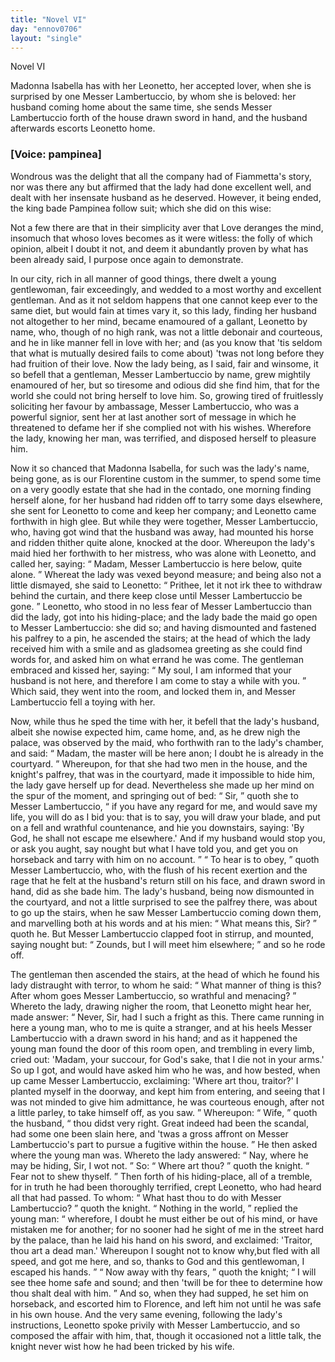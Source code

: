```yaml
---
title: "Novel VI"
day: "ennov0706"
layout: "single"
---
```

<html>
 <head>
 </head>
 <body>
  <div id="nov0706" type="novella" who="pampinea">
   <head>
    Novel VI
   </head>
   <argument>
    <p>
     <milestone id="p07060001"/>
     <!--(i)-->
     Madonna Isabella has with her Leonetto, her
accepted lover, when she is surprised by one Messer Lambertuccio, by whom she is beloved:
her husband coming home about the same time, she sends Messer Lambertuccio forth of the
house drawn sword in hand, and the husband afterwards escorts Leonetto
home.
     <!--(/i)-->
    </p>
   </argument>
   <p>
    <h3>
     [Voice: pampinea]
    </h3>
   </p>
   <div3 type="commentary" who="author">
    <p>
     <milestone id="p07060002"/>
     <!--(sc)-->
     Wondrous
     <!--(/sc)-->
     was the delight that
	all the company had of Fiammetta's story, nor was there any but affirmed that the lady had
	done excellent well, and dealt with her insensate husband as he deserved.  However, it
	being ended, the king bade Pampinea follow suit; which she did on this wise:
    </p>
   </div3>
   <div3 type="commentary" who="pampinea">
    <p>
     <milestone id="p07060003"/>
     Not a few there are that in their simplicity aver that Love deranges the mind,
	insomuch that whoso loves becomes as it were witless: the folly of which opinion, albeit I
	doubt it not, and deem it abundantly proven by what has been already said, I purpose once
	again to demonstrate.
    </p>
   </div3>
   <p>
    <milestone id="p07060004"/>
    In our city, rich in all manner of good things, there dwelt a
young gentlewoman, fair exceedingly, and wedded to a most worthy and excellent
gentleman.
    <milestone id="p07060005"/>
    And as it not seldom happens that one cannot keep ever to the same
diet, but would fain at times vary it, so this lady, finding her husband not altogether to
her mind, became enamoured of a gallant, Leonetto by name, who, though of no high rank,
was not a little debonair and courteous, and he in like manner
fell in love with her; and (as you know that 'tis seldom that what is
mutually desired fails to come about) 'twas not long before they had
fruition of their love.
    <milestone id="p07060006"/>
    Now the lady being, as I said, fair and winsome,
it so befell that a gentleman, Messer Lambertuccio by name, grew mightily enamoured of
her, but so tiresome and odious did she
    <pb n="142"/>
    find him, that for the world she could
not bring herself to love him.  So, growing tired of fruitlessly soliciting her favour by
ambassage, Messer Lambertuccio, who was a powerful signior, sent her at last another sort
of message in which he threatened to defame her if she complied not with his
wishes. Wherefore the lady, knowing her man, was terrified, and disposed herself to
pleasure him.
   </p>
   <p>
    <milestone id="p07060007"/>
    Now it so chanced that Madonna Isabella, for such was the lady's
name, being gone, as is our Florentine custom in the summer, to spend some time on a very
goodly estate that she had in the contado, one morning finding herself alone, for her
husband had ridden off to tarry some days elsewhere, she sent for Leonetto to come and
keep her company; and Leonetto came forthwith in high glee.
    <milestone id="p07060008"/>
    But while they were
together, Messer Lambertuccio, who, having got wind that the husband was away, had mounted
his horse and ridden thither quite alone, knocked at the door.
    <milestone id="p07060009"/>
    Whereupon the
lady's maid hied her forthwith to her mistress, who was alone with Leonetto, and called
her, saying:
    <q direct="unspecified">
     Madam, Messer Lambertuccio is here below, quite alone.
    </q>
    <milestone id="p07060010"/>
    Whereat the lady was vexed beyond measure; and being also not a little
dismayed, she said to Leonetto:
    <q direct="unspecified">
     Prithee, let it not irk thee to withdraw behind the
curtain, and there keep close until Messer Lambertuccio be gone.
    </q>
    <milestone id="p07060011"/>
    Leonetto,
who stood in no less fear of Messer Lambertuccio than did the lady, got into his
hiding-place; and the lady bade the maid go open to Messer Lambertuccio: she did so; and
having dismounted and fastened his palfrey to a pin, he ascended the stairs;
    <milestone id="p07060012"/>
    at
the head of which the lady received him with a smile and as gladsomea greeting as she
could find words for, and asked him on what errand he was come.
    <milestone id="p07060013"/>
    The gentleman
embraced and kissed her, saying:
    <q direct="unspecified">
     My soul, I am informed that your husband is not here,
and therefore I am come to stay a while with you.
    </q>
    Which said, they went into the room,
and locked them in, and Messer Lambertuccio fell a toying with her.
   </p>
   <p>
    <milestone id="p07060014"/>
    Now, while thus
he sped the time with her, it befell that the lady's husband, albeit she nowise expected
him, came home, and, as he drew nigh the palace, was observed by the maid, who forthwith
ran to the lady's chamber, and said:
    <q direct="unspecified">
     Madam, the master will be here anon; I doubt he is
already in the courtyard.
    </q>
    <milestone id="p07060015"/>
    Whereupon, for that she had two men in the house,
and the knight's palfrey, that was in the courtyard, made it impossible to hide him, the
lady gave
    <pb n="143"/>
    herself up for dead. Nevertheless she made up her mind on the spur
of the moment, and springing out of bed:
    <q direct="unspecified">
     Sir,
    </q>
    quoth she to Messer Lambertuccio,
    <q direct="unspecified">
     if you have any regard for me, and would save my life, you will do as I bid you:
     <milestone id="p07060016"/>
     that is to say, you will draw your blade, and put on a fell and wrathful
countenance, and hie you downstairs, saying: 'By God, he shall not escape me elsewhere.'
And if my husband would stop you, or ask you aught, say nought but what I have told you,
and get you on horseback and tarry with him on no account.
    </q>
    <milestone id="p07060017"/>
    <q direct="unspecified">
     To hear is to
obey,
    </q>
    quoth Messer Lambertuccio, who, with the flush of his recent exertion and the
rage that he felt at the husband's return still on his face, and drawn sword in hand, did
as she bade him. The lady's husband, being now dismounted in the courtyard, and not a
little surprised to see the palfrey there, was about to go up the stairs, when he saw
Messer Lambertuccio coming down them, and marvelling both at his words and at
his mien:
    <q direct="unspecified">
     What means this, Sir?
    </q>
    quoth he.
    <milestone id="p07060018"/>
    But Messer Lambertuccio
clapped foot in stirrup, and mounted, saying nought but:
    <q direct="unspecified">
     Zounds, but I will meet him
elsewhere;
    </q>
    and so he rode off.
   </p>
   <p>
    <milestone id="p07060019"/>
    The gentleman then ascended the stairs, at the
head of which he found his lady distraught with terror, to whom he said:
    <q direct="unspecified">
     What manner of
thing is this? After whom goes Messer Lambertuccio, so wrathful and menacing?
    </q>
    <milestone id="p07060020"/>
    Whereto the lady, drawing nigher the room, that Leonetto might hear her, made
answer:
    <q direct="unspecified">
     Never, Sir, had I such a fright as this. There came running in here a young
man, who to me is quite a stranger, and at his heels Messer Lambertuccio with a drawn
sword in his hand; and as it happened the young man found the door of this room open, and
trembling in every limb, cried out: 'Madam, your succour, for God's sake, that I die not
in your arms.'
     <milestone id="p07060021"/>
     So up I got, and would have asked him who he was, and how
bested, when up came Messer Lambertuccio, exclaiming: 'Where art thou, traitor?' I planted
myself in the doorway, and kept him from entering, and seeing that I was not minded to
give him admittance, he was courteous enough, after not a little parley, to take himself
off, as you saw.
    </q>
    <milestone id="p07060022"/>
    Whereupon:
    <q direct="unspecified">
     Wife,
    </q>
    quoth the husband,
    <q direct="unspecified">
     thou didst very right. Great indeed had been the
scandal, had some one been slain here, and 'twas a gross affront on Messer Lambertuccio's
part to pursue a fugitive within the house.
    </q>
    He then asked where the young man
was.
    <milestone id="p07060023"/>
    Whereto
    <pb n="144"/>
    the lady answered:
    <q direct="unspecified">
     Nay, where he may be hiding,
Sir, I wot not.
    </q>
    <milestone id="p07060024"/>
    So:
    <q direct="unspecified">
     Where art thou?
    </q>
    quoth the knight.
    <q direct="unspecified">
     Fear not to
shew thyself.
    </q>
    <milestone id="p07060025"/>
    Then forth of his hiding-place, all of a tremble, for in
truth he had been thoroughly terrified, crept Leonetto, who had heard all that had passed.
    <milestone id="p07060026"/>
    To whom:
    <q direct="unspecified">
     What hast thou to do with Messer Lambertuccio?
    </q>
    quoth the
knight.
    <milestone id="p07060027"/>
    <q direct="unspecified">
     Nothing in the world,
    </q>
    replied the young man:
    <q direct="unspecified">
     wherefore, I
doubt he must either be out of his mind, or have mistaken me for another; for no sooner
had he sight of me in the street hard by the palace, than he laid his hand on his sword,
and exclaimed: 'Traitor, thou art a dead man.'  Whereupon I sought not to know why,but
fled with all speed, and got me here, and so, thanks to God and this gentlewoman, I
escaped his hands.
    </q>
    <milestone id="p07060028"/>
    <q direct="unspecified">
     Now away with thy fears,
    </q>
    quoth the knight;
    <q direct="unspecified">
     I
will see thee home safe and sound; and then 'twill be for thee to
determine how thou shalt deal with him.
    </q>
    <milestone id="p07060029"/>
    And so, when they had supped, he
set him on horseback, and escorted him to Florence, and left him not until he was safe in
his own house. And the very same evening, following the lady's instructions, Leonetto
spoke privily with Messer Lambertuccio, and so composed the affair with him, that, though
it occasioned not a little talk, the knight never wist how he had been tricked by his
wife.
   </p>
  </div>
 </body>
</html>